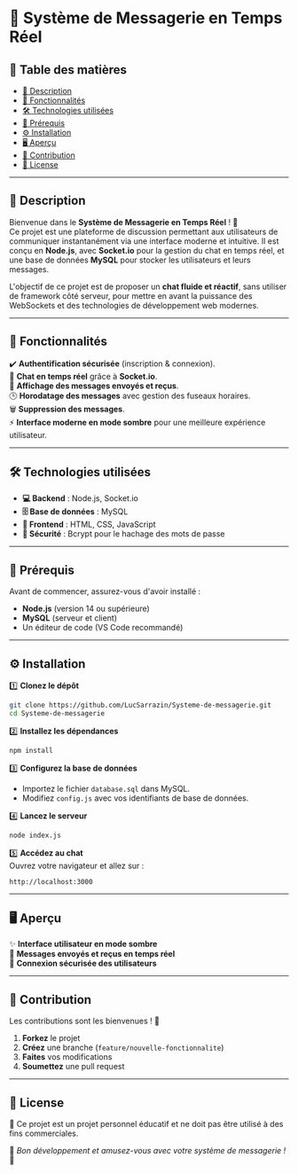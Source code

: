 # 💬 Système de Messagerie en Temps Réel

## 📜 Table des matières

- [📖 Description](#-description)
- [🚀 Fonctionnalités](#-fonctionnalités)
- [🛠️ Technologies utilisées](#-technologies-utilisées)
- [📌 Prérequis](#-prérequis)
- [⚙️ Installation](#-installation)
- [🖥️ Aperçu](#-aperçu)
- [🤝 Contribution](#-contribution)
- [📄 License](#-license)

---

## 📖 Description  

Bienvenue dans le **Système de Messagerie en Temps Réel** ! 🚀  
Ce projet est une plateforme de discussion permettant aux utilisateurs de communiquer instantanément via une interface moderne et intuitive. Il est conçu en **Node.js**, avec **Socket.io** pour la gestion du chat en temps réel, et une base de données **MySQL** pour stocker les utilisateurs et leurs messages.

L'objectif de ce projet est de proposer un **chat fluide et réactif**, sans utiliser de framework côté serveur, pour mettre en avant la puissance des WebSockets et des technologies de développement web modernes.

---

## 🚀 Fonctionnalités

✔️ **Authentification sécurisée** (inscription & connexion).  
💬 **Chat en temps réel** grâce à **Socket.io**.  
📌 **Affichage des messages envoyés et reçus**.  
🕒 **Horodatage des messages** avec gestion des fuseaux horaires.  
🗑️ **Suppression des messages**.  
⚡ **Interface moderne en mode sombre** pour une meilleure expérience utilisateur.  

---

## 🛠️ Technologies utilisées  

- **💻 Backend** : Node.js, Socket.io  
- **🗄️ Base de données** : MySQL  
- **🎨 Frontend** : HTML, CSS, JavaScript  
- **🔐 Sécurité** : Bcrypt pour le hachage des mots de passe  

---

## 📌 Prérequis

Avant de commencer, assurez-vous d'avoir installé :  

- **Node.js** (version 14 ou supérieure)  
- **MySQL** (serveur et client)  
- Un éditeur de code (VS Code recommandé)  

---

## ⚙️ Installation  

1️⃣ **Clonez le dépôt**  
```bash
git clone https://github.com/LucSarrazin/Systeme-de-messagerie.git
cd Systeme-de-messagerie
```

2️⃣ **Installez les dépendances**  
```bash
npm install
```

3️⃣ **Configurez la base de données**  
- Importez le fichier `database.sql` dans MySQL.  
- Modifiez `config.js` avec vos identifiants de base de données.  

4️⃣ **Lancez le serveur**  
```bash
node index.js
```

5️⃣ **Accédez au chat**  
Ouvrez votre navigateur et allez sur :  
```
http://localhost:3000
```

---

## 🖥️ Aperçu  

✨ **Interface utilisateur en mode sombre**  
📡 **Messages envoyés et reçus en temps réel**  
🔐 **Connexion sécurisée des utilisateurs**  

---

## 🤝 Contribution  

Les contributions sont les bienvenues ! 🎉  

1. **Forkez** le projet  
2. **Créez** une branche (`feature/nouvelle-fonctionnalite`)  
3. **Faites** vos modifications  
4. **Soumettez** une pull request  

---

## 📄 License  

📌 Ce projet est un projet personnel éducatif et ne doit pas être utilisé à des fins commerciales.  

🚀 *Bon développement et amusez-vous avec votre système de messagerie !* 🎉  

